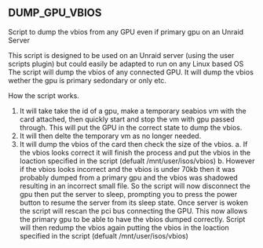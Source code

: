 ## **DUMP_GPU_VBIOS**
Script to dump the vbios from any GPU even if primary gpu on an Unraid Server

This script is designed to be used on an Unraid server (using the user scripts plugin) but could easily be adapted to run on any Linux based OS
The script will dump the vbios of any connected GPU. It will dump the vbios wether the gpu is primary sedondary or only etc.

How the script works.
1. It will take take the id of a gpu, make a temporary seabios vm with the card attached, then quickly start and stop the vm with gpu passed through. This will put the GPU in the correct state to dump the vbios.
2. It will then delte the temporary vm as no longer needed.
3. It will dump the vbios of the card then check the size of the vbios. 
a. If the vbios looks correct it will finish the process and put the vbios  in the loaction specified in the script (defualt /mnt/user/isos/vbios) 
     b. However if the vbios looks incorrect and the vbios is under 70kb then it was probably dumped from a primary gpu and the vbios was shadowed resulting in an incorrect small file. So the script will now disconnect the gpu then put the server to sleep, prompting you to press the power button to resume the server from its sleep state. Once server is woken the script will rescan the pci bus connecting the GPU. This now allows the primary gpu to be able to have the vbios dumped correctly. Script will then redump the vbios again putting the vbios in the loaction specified in the script (defualt /mnt/user/isos/vbios)

